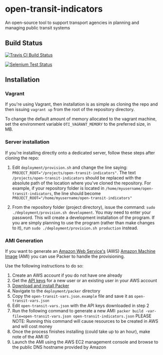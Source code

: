 open-transit-indicators
=======================

An open-source tool to support transport agencies in planning and managing public transit systems

Build Status
----------------------
[![Travis CI Build Status](https://travis-ci.org/WorldBank-Transport/open-transit-indicators.svg?branch=develop)](https://travis-ci.org/WorldBank-Transport/open-transit-indicators)

[![Selenium Test Status](https://saucelabs.com/buildstatus/azavea-oti)](https://saucelabs.com/u/azavea-oti)

Installation
----------------------

### Vagrant

If you're using Vagrant, then installation is as simple as cloning the repo and then
issuing `vagrant up` from the root of the repository directory.

To change the default amount of memory allocated to the vagrant machine, set the environment
variable `OTI_VAGRANT_MEMORY` to the preferred size, in MB.

### Server installation

If you're installing directly onto a dedicated server, follow these steps after
cloning the repo:

1. Edit `deployment/provision.sh` and change the line saying:
`PROJECT_ROOT="/projects/open-transit-indicators"`.
The text `/projects/open-transit-indicators` should be replaced with the absolute path of
the location where you've cloned the repository. For example, if your repository folder is
located in `/home/myusername/open-transit-indicators`, the line should become
`PROJECT_ROOT="/home/myusername/open-transit-indicators"`

2. From the repository folder (project directory), issue the command:
`sudo ./deployment/provision.sh development`. You may need to enter your password.
This will create a development installation of the program. If you are simply planning to
use the program (rather than make changes to it), run `sudo ./deployment/provision.sh production`
instead.

### AMI Generation

If you want to generate an [Amazon Web Service's](http://aws.amazon.com/) (AWS) [Amazon Machine Image](http://docs.aws.amazon.com/AWSEC2/latest/UserGuide/AMIs.html) (AMI) you can use
Packer to handle the provisioning.

Use the following instructions to do so:

1.  Create an AWS account if you do not have one already
2.  Get the [API keys](http://docs.aws.amazon.com/AWSSimpleQueueService/latest/SQSGettingStartedGuide/AWSCredentials.html) for a new user or an existing user in your AWS account
2.  [Download and install Packer](http://www.packer.io/)
3.  Navigate to the `deployment/packer` directory
4.  Copy the `open-transit-vars.json.example` file and save it as `open-transit-vars.json`
5.  Edit `open-transit-vars.json` with the API keys downloaded in step 2
6.  Run the following command to generate a new AMI: `packer build -var-file=open-transit-vars.json open-transit-indicators.json` PLEASE NOTE: Running this command will cause resources to be created in AWS and will cost money
7.  Once the process finishes installing (could take up to an hour), make note of the AMI ID
8.  Launch the AMI using the AWS EC2 management console and browse to the public DNS hostname provided by Amazon
